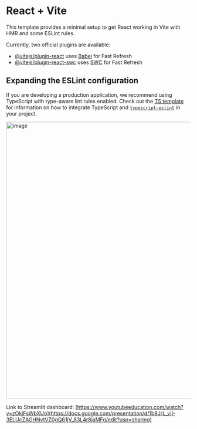 # React + Vite

This template provides a minimal setup to get React working in Vite with HMR and some ESLint rules.

Currently, two official plugins are available:

- [@vitejs/plugin-react](https://github.com/vitejs/vite-plugin-react/blob/main/packages/plugin-react) uses [Babel](https://babeljs.io/) for Fast Refresh
- [@vitejs/plugin-react-swc](https://github.com/vitejs/vite-plugin-react/blob/main/packages/plugin-react-swc) uses [SWC](https://swc.rs/) for Fast Refresh

## Expanding the ESLint configuration

If you are developing a production application, we recommend using TypeScript with type-aware lint rules enabled. Check out the [TS template](https://github.com/vitejs/vite/tree/main/packages/create-vite/template-react-ts) for information on how to integrate TypeScript and [`typescript-eslint`](https://typescript-eslint.io) in your project.


<img width="1098" height="755" alt="image" src="https://github.com/user-attachments/assets/d6f8f85c-5339-4971-9c50-49f9406fbf6d" />


Link to Streamlit dashboard:
[https://www.youtubeeducation.com/watch?v=zOkjFsWbXUo](https://docs.google.com/presentation/d/1b8JrL_vII-3ELUcZAGHNvtVZ0gQ61jV_83L4r8iaMFg/edit?usp=sharing)
